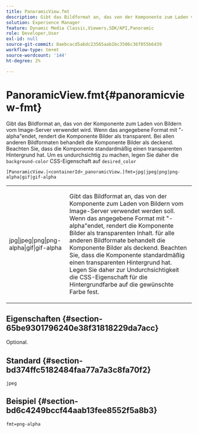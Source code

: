 ```yaml
---
title: PanoramicView.fmt
description: Gibt das Bildformat an, das von der Komponente zum Laden von Bildern vom Image-Server verwendet wird.
solution: Experience Manager
feature: Dynamic Media Classic,Viewers,SDK/API,Panoramic
role: Developer,User
exl-id: null
source-git-commit: 8aebcacd5abdc23565aab1bc3506c36f055b6439
workflow-type: tm+mt
source-wordcount: '144'
ht-degree: 2%

---
```


# PanoramicView.fmt{#panoramicview-fmt}

Gibt das Bildformat an, das von der Komponente zum Laden von Bildern vom Image-Server verwendet wird. Wenn das angegebene Format mit &quot;-alpha&quot;endet, rendert die Komponente Bilder als transparent. Bei allen anderen Bildformaten behandelt die Komponente Bilder als deckend. Beachten Sie, dass die Komponente standardmäßig einen transparenten Hintergrund hat. Um es undurchsichtig zu machen, legen Sie daher die `background-color` CSS-Eigenschaft auf `desired_color`

`[PanoramicView.|<containerId>_panoramicView.]fmt=jpg|jpeg|png|png-alpha|gif|gif-alpha`

<table id="table_AE7AAFA9B4374E31B51D06511EB96401"> 
 <tbody> 
  <tr> 
   <td colname="col1"> <p> <span class="codeph"> jpg|jpeg|png|png-alpha|gif|gif-alpha </span> </p> </td> 
   <td colname="col2"> <p> Gibt das Bildformat an, das von der Komponente zum Laden von Bildern vom Image-Server verwendet werden soll. Wenn das angegebene Format mit "-alpha"endet, rendert die Komponente Bilder als transparenten Inhalt. für alle anderen Bildformate behandelt die Komponente Bilder als deckend. Beachten Sie, dass die Komponente standardmäßig einen transparenten Hintergrund hat. Legen Sie daher zur Undurchsichtigkeit die CSS-Eigenschaft für die Hintergrundfarbe auf die gewünschte Farbe fest. </p> </td> 
  </tr> 
 </tbody> 
</table>

## Eigenschaften {#section-65be9301796240e38f31818229da7acc}

Optional.

## Standard {#section-bd374ffc5182484faa77a7a3c8fa70f2}

`jpeg`

## Beispiel {#section-bd6c4249bccf44aab13fee8552f5a8b3}

`fmt=png-alpha`
